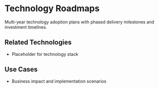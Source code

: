 # Technology Roadmaps

Multi-year technology adoption plans with phased delivery milestones and investment timelines.

## Related Technologies
- Placeholder for technology stack

## Use Cases
- Business impact and implementation scenarios
